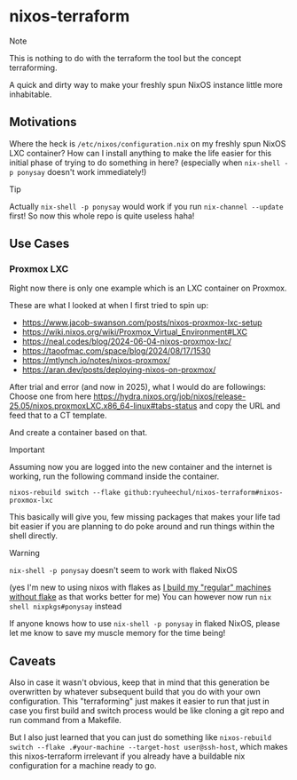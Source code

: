 # nixos-terraform

> [!NOTE]
> This is nothing to do with the terraform the tool but the concept terraforming.

A quick and dirty way to make your freshly spun NixOS instance little more inhabitable.

## Motivations

Where the heck is `/etc/nixos/configuration.nix` on my freshly spun NixOS LXC container? How can I install anything to make the life easier for this initial phase of trying to do something in here? (especially when `nix-shell -p ponysay` doesn't work immediately!)

> [!TIP]
> Actually `nix-shell -p ponysay` would work if you run `nix-channel --update` first! So now this whole repo is quite useless haha!


## Use Cases
### Proxmox LXC
Right now there is only one example which is an LXC container on Proxmox.

These are what I looked at when I first tried to spin up:
- https://www.jacob-swanson.com/posts/nixos-proxmox-lxc-setup
- https://wiki.nixos.org/wiki/Proxmox_Virtual_Environment#LXC
- https://neal.codes/blog/2024-06-04-nixos-proxmox-lxc/
- https://taoofmac.com/space/blog/2024/08/17/1530
- https://mtlynch.io/notes/nixos-proxmox/
- https://aran.dev/posts/deploying-nixos-on-proxmox/

After trial and error (and now in 2025), what I would do are followings:
Choose one from here https://hydra.nixos.org/job/nixos/release-25.05/nixos.proxmoxLXC.x86_64-linux#tabs-status and copy the URL and feed that to a CT template.

And create a container based on that.

> [!IMPORTANT]
> Assuming now you are logged into the new container and the internet is working, run the following command inside the container.

```
nixos-rebuild switch --flake github:ryuheechul/nixos-terraform#nixos-proxmox-lxc
```

This basically will give you, few missing packages that makes your life tad bit easier if you are planning to do poke around and run things within the shell directly.

> [!WARNING]
> `nix-shell -p ponysay` doesn't seem to work with flaked NixOS
>
> (yes I'm new to using nixos with flakes as [I build my "regular" machines without flake](https://github.com/ryuheechul/dotfiles/tree/master/bootstrap/foundation/nixos) as that works better for me)
> You can however now run `nix shell nixpkgs#ponysay` instead
>
> If anyone knows how to use `nix-shell -p ponysay` in flaked NixOS, please let me know to save my muscle memory for the time being!

## Caveats

Also in case it wasn't obvious, keep that in mind that this generation be overwritten by whatever subsequent build that you do with your own configuration. This "terraforming" just makes it easier to run that just in case you first build and switch process would be like cloning a git repo and run command from a Makefile.

But I also just learned that you can just do something like `nixos-rebuild switch --flake .#your-machine --target-host user@ssh-host`, which makes this nixos-terraform irrelevant if you already have a buildable nix configuration for a machine ready to go.
